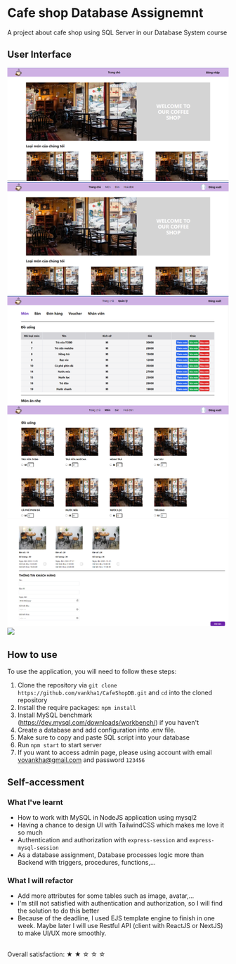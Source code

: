 # Cafe shop Database Assignemnt

A project about cafe shop using SQL Server in our Database System course

## User Interface
![](https://github.com/vankha1/CafeShopDB/blob/main/demo/homepage.png)
![](https://github.com/vankha1/CafeShopDB/blob/main/demo/staffhomepage.png)
![](https://github.com/vankha1/CafeShopDB/blob/main/demo/admin.png)
![](https://github.com/vankha1/CafeShopDB/blob/main/demo/dish.png)
![](https://github.com/vankha1/CafeShopDB/blob/main/demo/tablepage.png)
![](https://github.com/vankha1/CafeShopDB/blob/main/demo/invoice.png)

## How to use
To use the application, you will need to follow these steps:
1. Clone the repository via `git clone https://github.com/vankha1/CafeShopDB.git` and `cd` into the cloned repository
2. Install the require packages: `npm install`
3. Install MySQL benchmark (https://dev.mysql.com/downloads/workbench/) if you haven't
4. Create a database and add configuration into .env file.
5. Make sure to copy and paste SQL script into your database
6. Run `npm start` to start server
7. If you want to access admin page, please using account with email vovankha@gmail.com and password `123456`

## Self-accessment

### What I've learnt
- How to work with MySQL in NodeJS application using mysql2
- Having a chance to design UI with TailwindCSS which makes me love it so much
- Authentication and authorization with `express-session` and `express-mysql-session`
- As a database assignment, Database processes logic more than Backend with triggers, procedures, functions,...
### What I will refactor
- Add more attributes for some tables such as image, avatar,...
- I'm still not satisfied with authentication and authorization, so I will find the solution to do this better
- Because of the deadline, I used EJS template engine to finish in one week. Maybe later I will use Restful API (client with ReactJS or NextJS) to make UI/UX more smoothly.
<br>
Overall satisfaction: ★ ★ ☆ ☆ ☆
